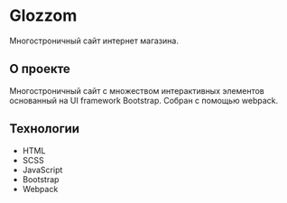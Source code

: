 # Glozzom

Многостроничный сайт интернет магазина.

## О проекте

Многостроничный сайт с множеством интерактивных элементов основанный на UI framework Bootstrap. Собран с помощью webpack.

## Технологии

- HTML
- SCSS
- JavaScript
- Bootstrap
- Webpack
